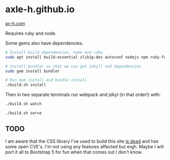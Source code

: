 # axle-h.github.io

[ax-h.com](http://ax-h.com)

Requires ruby and node.

Some gems also have dependencies.

```bash
# Install build dependencies, node and ruby
sudo apt install build-essential zlib1g-dev autoconf nodejs npm ruby-full

# Install bundler so that we can get jekyll and dependencies
sudo gem install bundler

# Run npm install and bundle install
./build.sh install
```

Then in two separate terminals run webpack and jekyl (in that order!) with:

```bash
./build.sh watch
```

```bash
./build.sh serve
```

## TODO

I am aware that the CSS library I've used to build this site [is dead](https://github.com/Dogfalo/materialize/issues/6438)
and has some open CVE's. I'm not using any features affected but ergh.
Maybe I will port it all to Bootstrap 5 for fun when that comes out I don't know.
